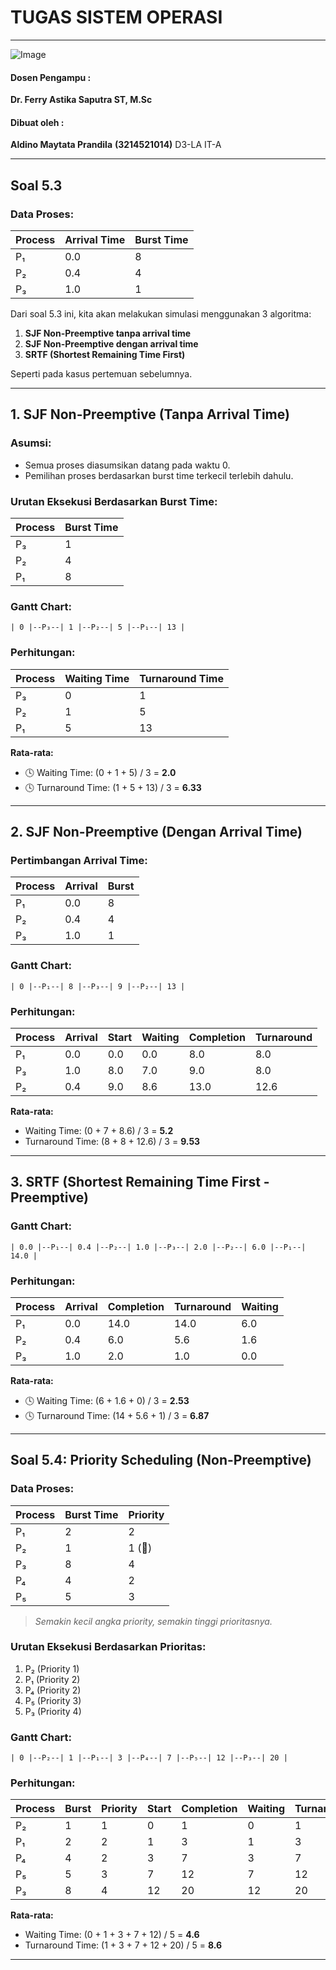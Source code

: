 # TUGAS SISTEM OPERASI 

---

![Image](https://github.com/user-attachments/assets/838b068c-4d85-452a-aca6-352d279fbd3f)

#### Dosen Pengampu :
**Dr. Ferry Astika Saputra ST, M.Sc**

#### Dibuat oleh :
**Aldino Maytata Prandila**
**(3214521014)**
D3-LA IT-A

---

## Soal 5.3

### Data Proses:

| Process | Arrival Time | Burst Time |
| ------- | ------------ | ---------- |
| P₁      | 0.0          | 8          |
| P₂      | 0.4          | 4          |
| P₃      | 1.0          | 1          |

Dari soal 5.3 ini, kita akan melakukan simulasi menggunakan 3 algoritma:

1. **SJF Non-Preemptive tanpa arrival time**
2. **SJF Non-Preemptive dengan arrival time**
3. **SRTF (Shortest Remaining Time First)**

Seperti pada kasus pertemuan sebelumnya.

---

## 1. SJF Non-Preemptive (Tanpa Arrival Time)

### Asumsi:

* Semua proses diasumsikan datang pada waktu 0.
* Pemilihan proses berdasarkan burst time terkecil terlebih dahulu.

### Urutan Eksekusi Berdasarkan Burst Time:

| Process | Burst Time |
| ------- | ---------- |
| P₃      | 1          |
| P₂      | 4          |
| P₁      | 8          |

### Gantt Chart:

```
| 0 |--P₃--| 1 |--P₂--| 5 |--P₁--| 13 |
```

### Perhitungan:

| Process | Waiting Time | Turnaround Time |
| ------- | ------------ | --------------- |
| P₃      | 0            | 1               |
| P₂      | 1            | 5               |
| P₁      | 5            | 13              |

**Rata-rata:**

* 🕓 Waiting Time: (0 + 1 + 5) / 3 = **2.0**
* 🕓 Turnaround Time: (1 + 5 + 13) / 3 = **6.33**

---

## 2. SJF Non-Preemptive (Dengan Arrival Time)

### Pertimbangan Arrival Time:

| Process | Arrival | Burst |
| ------- | ------- | ----- |
| P₁      | 0.0     | 8     |
| P₂      | 0.4     | 4     |
| P₃      | 1.0     | 1     |

### Gantt Chart:

```
| 0 |--P₁--| 8 |--P₃--| 9 |--P₂--| 13 |
```

### Perhitungan:

| Process | Arrival | Start | Waiting | Completion | Turnaround |
| ------- | ------- | ----- | ------- | ---------- | ---------- |
| P₁      | 0.0     | 0.0   | 0.0     | 8.0        | 8.0        |
| P₃      | 1.0     | 8.0   | 7.0     | 9.0        | 8.0        |
| P₂      | 0.4     | 9.0   | 8.6     | 13.0       | 12.6       |

**Rata-rata:**

*  Waiting Time: (0 + 7 + 8.6) / 3 = **5.2**
*  Turnaround Time: (8 + 8 + 12.6) / 3 = **9.53**

---

##  3. SRTF (Shortest Remaining Time First - Preemptive)

###  Gantt Chart:

```
| 0.0 |--P₁--| 0.4 |--P₂--| 1.0 |--P₃--| 2.0 |--P₂--| 6.0 |--P₁--| 14.0 |
```

### Perhitungan:

| Process | Arrival | Completion | Turnaround | Waiting |
| ------- | ------- | ---------- | ---------- | ------- |
| P₁      | 0.0     | 14.0       | 14.0       | 6.0     |
| P₂      | 0.4     | 6.0        | 5.6        | 1.6     |
| P₃      | 1.0     | 2.0        | 1.0        | 0.0     |

**Rata-rata:**

* 🕓 Waiting Time: (6 + 1.6 + 0) / 3 = **2.53**
* 🕓 Turnaround Time: (14 + 5.6 + 1) / 3 = **6.87**

---

##  Soal 5.4: Priority Scheduling (Non-Preemptive)

### Data Proses:

| Process | Burst Time | Priority |
| ------- | ---------- | -------- |
| P₁      | 2          | 2        |
| P₂      | 1          | 1 (🔼)   |
| P₃      | 8          | 4        |
| P₄      | 4          | 2        |
| P₅      | 5          | 3        |

> *Semakin kecil angka priority, semakin tinggi prioritasnya.*

### Urutan Eksekusi Berdasarkan Prioritas:

1. P₂ (Priority 1)
2. P₁ (Priority 2)
3. P₄ (Priority 2)
4. P₅ (Priority 3)
5. P₃ (Priority 4)

### Gantt Chart:

```
| 0 |--P₂--| 1 |--P₁--| 3 |--P₄--| 7 |--P₅--| 12 |--P₃--| 20 |
```

### Perhitungan:

| Process | Burst | Priority | Start | Completion | Waiting | Turnaround |
| ------- | ----- | -------- | ----- | ---------- | ------- | ---------- |
| P₂      | 1     | 1        | 0     | 1          | 0       | 1          |
| P₁      | 2     | 2        | 1     | 3          | 1       | 3          |
| P₄      | 4     | 2        | 3     | 7          | 3       | 7          |
| P₅      | 5     | 3        | 7     | 12         | 7       | 12         |
| P₃      | 8     | 4        | 12    | 20         | 12      | 20         |

**Rata-rata:**

*  Waiting Time: (0 + 1 + 3 + 7 + 12) / 5 = **4.6**
*  Turnaround Time: (1 + 3 + 7 + 12 + 20) / 5 = **8.6**

---
